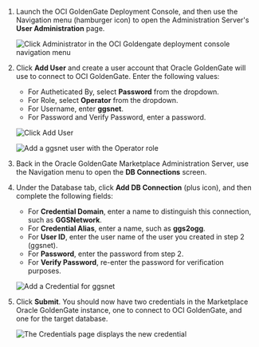 <!--
    {
        "name":"Add a Credential for Oracle GoldenGate to Connect to OCI GoldenGate",
        "description":"Add a Credential for Oracle GoldenGate to Connect to OCI GoldenGate"
    }
-->

1.  Launch the OCI GoldenGate Deployment Console, and then use the Navigation menu (hamburger icon) to open the Administration Server's **User Administration** page. 

    ![Click Administrator in the OCI Goldengate deployment console navigation menu](https://oracle-livelabs.github.io/goldengate/ggs-common/connection/images/03-01.png " ")

2.  Click **Add User** and create a user account that Oracle GoldenGate will use to connect to OCI GoldenGate. Enter the following values:

    * For Autheticated By, select **Password** from the dropdown.
    * For Role, select **Operator** from the dropdown.
    * For Username, enter **ggsnet**.
    * For Password and Verify Password, enter a password.

    ![Click Add User](https://oracle-livelabs.github.io/goldengate/ggs-common/connection/images/03-02.png " ")

    ![Add a ggsnet user with the Operator role](https://oracle-livelabs.github.io/goldengate/ggs-common/connection/images/03-02b.png " ")

3.  Back in the Oracle GoldenGate Marketplace Administration Server, use the Navigation menu to open the **DB Connections** screen.

4.  Under the Database tab, click **Add DB Connection** (plus icon), and then complete the following fields:

    * For **Credential Domain**, enter a name to distinguish this connection, such as **GGSNetwork**.
    * For **Credential Alias**,  enter a name, such as **ggs2ogg**.
    * For **User ID**, enter the user name of the user you created in step 2 (ggsnet).
    * For **Password**, enter the password from step 2.
    * For **Verify Password**, re-enter the password for verification purposes.

    ![Add a Credential for ggsnet](https://oracle-livelabs.github.io/goldengate/ggs-common/connection/images/03-04.png " ")

5.  Click **Submit**. You should now have two credentials in the Marketplace Oracle GoldenGate instance, one to connect to OCI GoldenGate, and one for the target database.

    ![The Credentials page displays the new credential](https://oracle-livelabs.github.io/goldengate/ggs-common/connection/images/03-05.png " ")